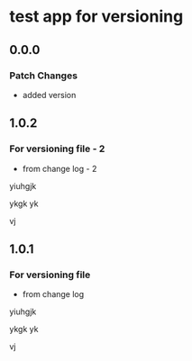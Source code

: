 # test app for versioning

## 0.0.0

### Patch Changes

- added version

## 1.0.2

### For versioning file - 2

- from change log - 2

yiuhgjk

ykgk
yk

vj

## 1.0.1

### For versioning file

- from change log

yiuhgjk

ykgk
yk

vj
